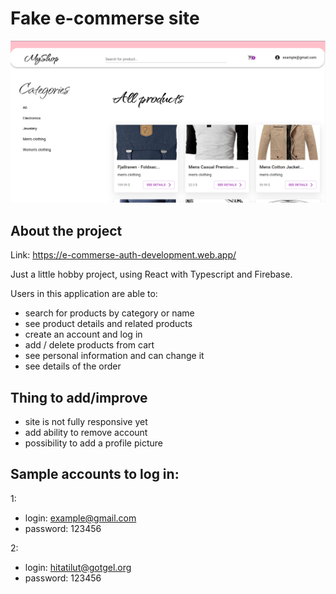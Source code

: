 # Fake e-commerse site

![Design preview](./src/preview.png)

## About the project

Link: https://e-commerse-auth-development.web.app/

Just a little hobby project, using React with Typescript and Firebase.

Users in this application are able to:

- search for products by category or name
- see product details and related products
- create an account and log in
- add / delete products from cart
- see personal information and can change it
- see details of the order

## Thing to add/improve

- site is not fully responsive yet
- add ability to remove account
- possibility to add a profile picture

## Sample accounts to log in:

1:
- login: example@gmail.com
- password: 123456

2:
- login: hitatilut@gotgel.org
- password: 123456
